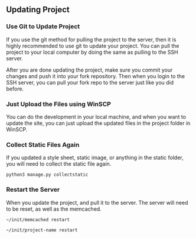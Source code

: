 ## Updating Project

### Use Git to Update Project

If you use the git method for pulling the project to the server, then it is highly recommended to use git to update your project. You can pull the project to your local computer by doing the same as pulling to the SSH server. 

After you are done updating the project, make sure you commit your changes and push it into your fork repository. Then when you login to the SSH server, you can pull your fork repo to the server just like you did before.

### Just Upload the Files using WinSCP

You can do the development in your local machine, and when you want to update the site, you can just upload the updated files in the project folder in WinSCP.

### Collect Static Files Again

If you updated a style sheet, static image, or anything in the static folder, you will need to collect the static file again.

`python3 manage.py collectstatic`

### Restart the Server

When you update the project, and pull it to the server. The server will need to be reset, as well as the memcached.

`~/init/memcached restart`

`~/init/project-name restart`

